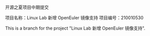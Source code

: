 开源之夏项目中期提交

项目名称：Linux Lab 新增 OpenEuler 镜像支持
项目编号：210010530

This is a branch for the project "Linux Lab 新增 OpenEuler 镜像支持".
